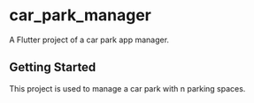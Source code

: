# car_park_manager

A Flutter project of a car park app manager.

## Getting Started

This project is used to manage a car park with n parking spaces.

